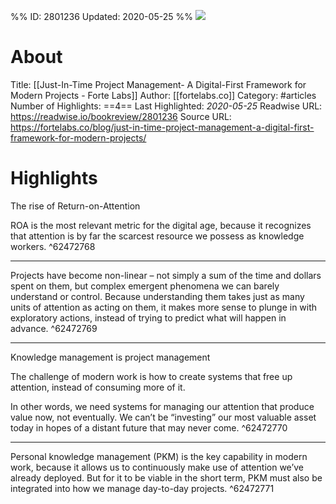 %%
ID: 2801236
Updated: 2020-05-25
%%
![](https://readwise-assets.s3.amazonaws.com/static/images/article2.74d541386bbf.png)

# About
Title: [[Just-In-Time Project Management- A Digital-First Framework for Modern Projects - Forte Labs]]
Author: [[fortelabs.co]]
Category: #articles
Number of Highlights: ==4==
Last Highlighted: *2020-05-25*
Readwise URL: https://readwise.io/bookreview/2801236
Source URL: https://fortelabs.co/blog/just-in-time-project-management-a-digital-first-framework-for-modern-projects/


# Highlights 
The rise of Return-on-Attention

ROA is the most relevant metric for the digital age, because it recognizes that attention is by far the scarcest resource we possess as knowledge workers.  ^62472768

---

Projects have become non-linear – not simply a sum of the time and dollars spent on them, but complex emergent phenomena we can barely understand or control. Because understanding them takes just as many units of attention as acting on them, it makes more sense to plunge in with exploratory actions, instead of trying to predict what will happen in advance.  ^62472769

---

Knowledge management is project management

The challenge of modern work is how to create systems that free up attention, instead of consuming more of it.

In other words, we need systems for managing our attention that produce value now, not eventually. We can’t be “investing” our most valuable asset today in hopes of a distant future that may never come.  ^62472770

---

Personal knowledge management (PKM) is the key capability in modern work, because it allows us to continuously make use of attention we’ve already deployed. But for it to be viable in the short term, PKM must also be integrated into how we manage day-to-day projects.  ^62472771

